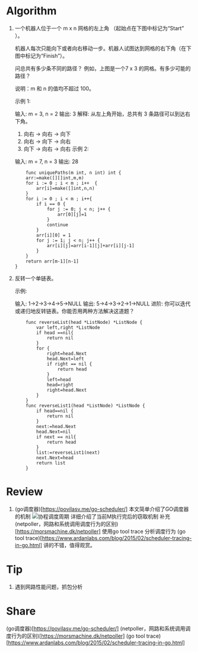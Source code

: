 # Algorithm
1. 一个机器人位于一个 m x n 网格的左上角 （起始点在下图中标记为“Start” ）。

    机器人每次只能向下或者向右移动一步。机器人试图达到网格的右下角（在下图中标记为“Finish”）。

    问总共有多少条不同的路径？
    例如，上图是一个7 x 3 的网格。有多少可能的路径？

    说明：m 和 n 的值均不超过 100。

    示例 1:

    输入: m = 3, n = 2
    输出: 3
    解释:
    从左上角开始，总共有 3 条路径可以到达右下角。
    1. 向右 -> 向右 -> 向下
    2. 向右 -> 向下 -> 向右
    3. 向下 -> 向右 -> 向右
    示例 2:

    输入: m = 7, n = 3
    输出: 28
    ```golang
        func uniquePaths(m int, n int) int {
        arr:=make([][]int,m,m)
        for i := 0 ; i < m ; i++  {
            arr[i]=make([]int,n,n)
        }
        for i := 0 ; i < m ; i++{
            if i == 0 {
                for j := 0; j < n; j++ {
                    arr[0][j]=1
                }
                continue
            }
            arr[i][0] = 1
            for j := 1; j < n; j++ {
                arr[i][j]=arr[i-1][j]+arr[i][j-1]
            }
        }
        return arr[m-1][n-1]
    }
    ```
2. 反转一个单链表。

    示例:

    输入: 1->2->3->4->5->NULL
    输出: 5->4->3->2->1->NULL
    进阶:
    你可以迭代或递归地反转链表。你能否用两种方法解决这道题？
    ```golang
        func reverseList(head *ListNode) *ListNode {
            var left,right *ListNode
            if head ==nil{
                return nil
            }
            for {
                right=head.Next
                head.Next=left
                if right == nil {
                    return head
                }
                left=head
                head=right
                right=head.Next
            }
        }
        func reverseList1(head *ListNode) *ListNode {
            if head==nil {
                return nil
            }
            next:=head.Next
            head.Next=nil
            if next == nil{
                return head
            }
            list:=reverseList1(next)
            next.Next=head
            return list
        }
    ```

# Review

  1. (go调度器)[https://povilasv.me/go-scheduler/]
  本文简单介绍了GO调度器的机制
  ![协程调度周期](https://povilasv.me/wp-content/uploads/2017/04/go-sched-Page-1-768x495.png)
  详细介绍了当前M执行完后的窃取机制
    补充
      (netpoller，网路和系统调用调度行为的区别)[https://morsmachine.dk/netpoller]
      使用go tool trace 分析调度行为 (go tool trace)[https://www.ardanlabs.com/blog/2015/02/scheduler-tracing-in-go.html]
  讲的不错，值得观赏。

# Tip

   1. 遇到网路性能问题，抓包分析

# Share

   (go调度器)[https://povilasv.me/go-scheduler/]
   (netpoller，网路和系统调用调度行为的区别)[https://morsmachine.dk/netpoller]
   (go tool trace)[https://www.ardanlabs.com/blog/2015/02/scheduler-tracing-in-go.html]
  